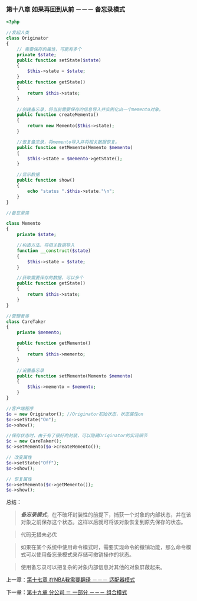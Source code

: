 ### 第十八章 如果再回到从前 －－－ 备忘录模式

```php
<?php

//发起人类
class Originator
{   
    // 需要保存的属性，可能有多个
    private $state;
    public function setState($state)
    {
        $this->state = $state;
    }
    public function getState()
    {
        return $this->state;
    }

    //创建备忘录，将当前需要保存的信息导入并实例化出一个memento对象。
    public function createMemento()
    {
        return new Memento($this->state);
    }

    //恢复备忘录，将memento导入并将相关数据恢复。
    public function setMemento(Memento $memento)
    {   
        $this->state = $memento->getState();
    }

    //显示数据
    public function show()
    {
        echo "status ".$this->state."\n";
    }
}

//备忘录类

class Memento
{
    private $state;

    //构造方法，将相关数据导入
    function __construct($state)
    {
        $this->state = $state;
    }

    //获取需要保存的数据，可以多个
    public function getState()
    {
        return $this->state;
    }
}

//管理者类
class CareTaker
{
    private $memento;

    public function getMemento()
    {   
        return $this->memento;
    }

    //设置备忘录
    public function setMemento(Memento $memento)
    {   
        $this->memento = $memento;
    }
}

//客户端程序
$o = new Originator(); //Originator初始状态，状态属性on
$o->setState("On");
$o->show();

//保存状态时，由于有了很好的封装，可以隐藏Originator的实现细节
$c = new CareTaker();
$c->setMemento($o->createMemento());

// 改变属性
$o->setState("Off");
$o->show();

// 恢复属性
$o->setMemento($c->getMemento());
$o->show();
```

总结：

> ***备忘录模式***，在不破坏封装性的前提下，捕获一个对象的内部状态，并在该对象之前保存这个状态。这样以后就可将该对象恢复到原先保存的状态。

> 代码无措未必优

> 如果在某个系统中使用命令模式时，需要实现命令的撤销功能，那么命令模式可以使用备忘录模式来存储可撤销操作的状态。

> 使用备忘录可以把复杂的对象内部信息对其他的对象屏蔽起来。


上一章：[第十七章 在NBA我需要翻译 －－－ 适配器模式](https://github.com/flyingalex/design-patterns-by-php/blob/master/files/chapter17.md)

下一章：[第十九章 分公司 ＝ 一部分  －－－ 组合模式](https://github.com/flyingalex/design-patterns-by-php/blob/master/files/chapter19.md) 